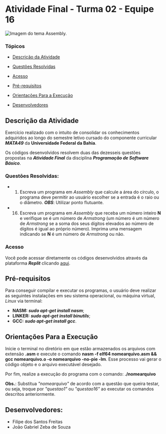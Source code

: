 # Atividade Final - Turma 02 - Equipe 16
![Imagem do tema Assembly.](https://github.com/user-attachments/assets/c582a6fa-1766-4396-a46b-344534d285a6)


### Tópicos

* [Descrição da Atividade](#descrição-da-atividade)

* [Questões Resolvidas](#questões-resolvidas)

* [Acesso](#acesso)

* [Pré-requisitos](#pré-requisitos)

* [Orientações Para a Execução](#orientações-para-a-execução)

* [Desenvolvedores](#desenvolvedores)

## Descrição da Atividade
Exercício realizado com o intuito de consolidar os conhecimentos adquiridos ao longo do semestre letivo cursado do componente curricular ***MATA49*** da **Universidade Federal da Bahia**.

Os códigos desenvolvidos resolvem duas das dezesseis questões propostas na ***Atividade Final*** da disciplina ***Programação de Software Básico***.

### Questões Resolvidas:
- 1. Escreva um programa em _Assembly_ que calcule a área do círculo, o programa deve permitir ao usuário escolher se a entrada é o raio ou o diâmetro. ***OBS***: Utilizar ponto flutuante.

- 16. Escreva um programa em _Assembly_ que receba um número inteiro **N** e verifique se é um número de _Armstrong_ (um número é um número de _Armstrong_ se a soma dos seus dígitos elevados ao número de dígitos é igual ao próprio número). Imprima uma mensagem indicando se **N** é um número de _Armstrong_ ou não.

### Acesso
Você pode acessar diretamente os códigos desenvolvidos através da plataforma ***Replit*** clicando [aqui](https://replit.com/@zebaufba/FilipeFreitasandJoaoZeba-AtividadeFinal).

## Pré-requisitos
Para conseguir compilar e executar os programas, o usuário deve realizar as seguintes instalações em seu sistema operacional, ou máquina virtual, _Linux_ via terminal:

- **NASM:** ***sudo apt-get install nasm***;
- **LINKER:** ***sudo apt-get install binutils***;
- **GCC:** ***sudo apt-get install gcc***.

## Orientações Para a Execução
Inicie o terminal no diretório em que estão armazenados os arquivos com extensão **.asm** e execute o comando **nasm -f elf64 nomearquivo.asm && gcc nomearquivo.o -o nomearquivo -no-pie -lm**. Esse processo vai gerar o código objeto e o arquivo executável desejado.

Por fim, realize a execução do programa com o comando: **./nomearquivo**

**Obs.**: Substitua _"nomearquivo"_ de acordo com a questão que queira testar, ou seja, troque por _"questao1"_ ou _"questao16"_ ao executar os comandos descritos anteriormente.

## Desenvolvedores:
- Filipe dos Santos Freitas 
- João Gabriel Zeba de Souza
